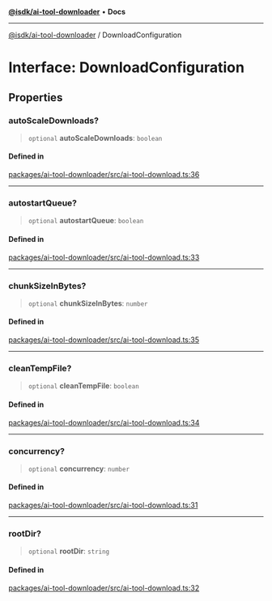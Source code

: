 [**@isdk/ai-tool-downloader**](../README.md) • **Docs**

***

[@isdk/ai-tool-downloader](../globals.md) / DownloadConfiguration

# Interface: DownloadConfiguration

## Properties

### autoScaleDownloads?

> `optional` **autoScaleDownloads**: `boolean`

#### Defined in

[packages/ai-tool-downloader/src/ai-tool-download.ts:36](https://github.com/isdk/ai-tool-download.js/blob/f5dabf0a87cbd6138c71ae0b644fdaca433fad82/src/ai-tool-download.ts#L36)

***

### autostartQueue?

> `optional` **autostartQueue**: `boolean`

#### Defined in

[packages/ai-tool-downloader/src/ai-tool-download.ts:33](https://github.com/isdk/ai-tool-download.js/blob/f5dabf0a87cbd6138c71ae0b644fdaca433fad82/src/ai-tool-download.ts#L33)

***

### chunkSizeInBytes?

> `optional` **chunkSizeInBytes**: `number`

#### Defined in

[packages/ai-tool-downloader/src/ai-tool-download.ts:35](https://github.com/isdk/ai-tool-download.js/blob/f5dabf0a87cbd6138c71ae0b644fdaca433fad82/src/ai-tool-download.ts#L35)

***

### cleanTempFile?

> `optional` **cleanTempFile**: `boolean`

#### Defined in

[packages/ai-tool-downloader/src/ai-tool-download.ts:34](https://github.com/isdk/ai-tool-download.js/blob/f5dabf0a87cbd6138c71ae0b644fdaca433fad82/src/ai-tool-download.ts#L34)

***

### concurrency?

> `optional` **concurrency**: `number`

#### Defined in

[packages/ai-tool-downloader/src/ai-tool-download.ts:31](https://github.com/isdk/ai-tool-download.js/blob/f5dabf0a87cbd6138c71ae0b644fdaca433fad82/src/ai-tool-download.ts#L31)

***

### rootDir?

> `optional` **rootDir**: `string`

#### Defined in

[packages/ai-tool-downloader/src/ai-tool-download.ts:32](https://github.com/isdk/ai-tool-download.js/blob/f5dabf0a87cbd6138c71ae0b644fdaca433fad82/src/ai-tool-download.ts#L32)
